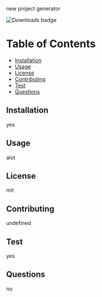 
  new project generator

  ![Downloads badge](https://img.shields.io/static/v1?label=Downloads&message=1,000,000&color=blue "Downloads Badge")

  # Table of Contents
  - [Installation](#Installation)
  - [Usage](#Usage)
  - [License](#License)
  - [Contributing](#Contributing)
  - [Test](#Test)
  - [Questions](#FAQs)
              
  ## Installation
  yes
  ## Usage
  alot
  ## License
  mit
  ## Contributing
  undefined
  ## Test
  yes
  ## Questions
  no